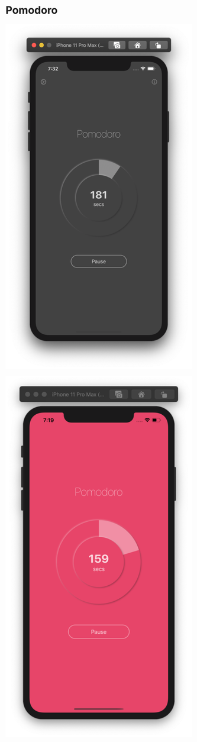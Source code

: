 # Pomodoro

![](https://github.com/ram4ik/Pomodoro/blob/master/Pomodoro/Assets.xcassets/Screenshot%202020-04-29%20at%2019.32.41.imageset/Screenshot%202020-04-29%20at%2019.32.41.png)

![](https://github.com/ram4ik/Pomodoro/blob/master/Pomodoro/Assets.xcassets/Screenshot%202020-04-25%20at%2019.19.30.imageset/Screenshot%202020-04-25%20at%2019.19.30.png)
